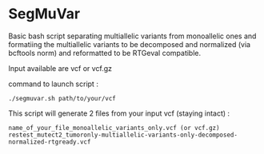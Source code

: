 # SegMuVar

Basic bash script separating multiallelic variants from monoallelic ones and formatiing the multiallelic variants to be decomposed and normalized (via bcftools norm) and reformatted to be RTGeval compatible.

Input available are vcf or vcf.gz

command to launch script : 

```
./segmuvar.sh path/to/your/vcf

```

This script will generate 2 files from your input vcf (staying intact) :

```
name_of_your_file_monoallelic_variants_only.vcf (or vcf.gz)
restest_mutect2_tumoronly-multiallelic-variants-only-decomposed-normalized-rtgready.vcf
```